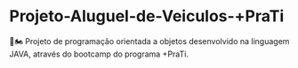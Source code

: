 # Projeto-Aluguel-de-Veiculos-+PraTi
🚗🏍️ Projeto de programação orientada a objetos desenvolvido na linguagem JAVA, através do bootcamp do programa +PraTi.
